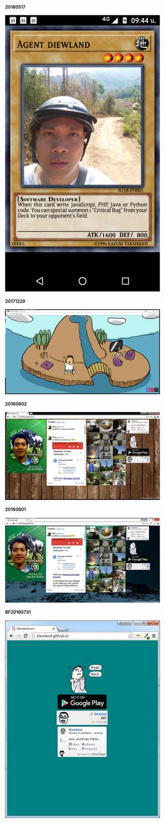 <h4>20180517</h4>
<img src='https://raw.githubusercontent.com/diewland/diewland.github.io/master/ss/20180517.png'>
<h4>20171229</h4>
<img src='https://raw.githubusercontent.com/diewland/diewland.github.io/master/ss/20171229.jpg'>
<h4>20160802</h4>
<img src='https://raw.githubusercontent.com/diewland/diewland.github.io/master/ss/20160802.jpg'>
<h4>20160801</h4>
<img src='https://raw.githubusercontent.com/diewland/diewland.github.io/master/ss/20160801.jpg'>
<h4>BF20160731</h4>
<img src='https://raw.githubusercontent.com/diewland/diewland.github.io/master/ss/BF20160731.jpg'>
